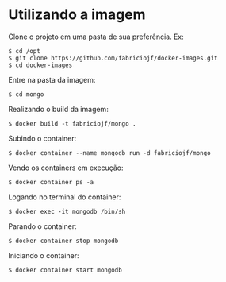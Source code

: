 # Utilizando a imagem

Clone o projeto em uma pasta de sua preferência. Ex:

```console
$ cd /opt
$ git clone https://github.com/fabriciojf/docker-images.git
$ cd docker-images
```

Entre na pasta da imagem:

```console
$ cd mongo
```

Realizando o build da imagem:

```console
$ docker build -t fabriciojf/mongo .
```

Subindo o container:

```console
$ docker container --name mongodb run -d fabriciojf/mongo
```

Vendo os containers em execução:

```console
$ docker container ps -a
```

Logando no terminal do container:

```console
$ docker exec -it mongodb /bin/sh
```

Parando o container:

```console
$ docker container stop mongodb
```

Iniciando o container:

```console
$ docker container start mongodb
```